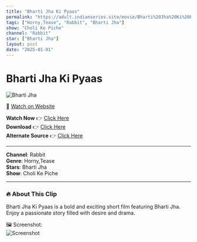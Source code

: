```yaml
---
title: "Bharti Jha Ki Pyaas"
permalink: "https://adult.indianseries.site/movie/Bharti%20Jha%20Ki%20Pyaas"
tags: ["Horny,Tease", "Rabbit", "Bharti Jha"]
show: "Choli Ke Piche"
channel: "Rabbit"
star: ["Bharti Jha"]
layout: post
date: "2025-01-01"
---
```


# Bharti Jha Ki Pyaas

![Bharti Jha](https://shorts.desisins.com/wp-content/uploads/2024/05/Bharti-Jha-Ki-Pyaas-Rabbit-Choli-Ke-Piche-DesiSins.com_.jpg)

🔗 [Watch on Website](https://adult.indianseries.site/movie/Bharti%20Jha%20Ki%20Pyaas)

**Watch Now** 👉 [Click Here](https://adult.indianseries.site/movie/Bharti%20Jha%20Ki%20Pyaas)  
**Download** 👉 [Click Here](https://adult.indianseries.site/movie/Bharti%20Jha%20Ki%20Pyaas)  
**Alternate Source** 👉 [Click Here](https://adult.indianseries.site/movie/Bharti%20Jha%20Ki%20Pyaas)

---

**Channel**: Rabbit  
**Genre**: Horny,Tease  
**Stars**: Bharti Jha  
**Show**: Choli Ke Piche

---

### 🔥 About This Clip

Bharti Jha Ki Pyaas is a bold and exciting short film featuring Bharti Jha. Enjoy a passionate story filled with desire and drama.
 
🖼️ Screenshot:  
![Screenshot](https://shorts.desisins.com/wp-content/uploads/2024/05/Bharti-Jha-Ki-Pyaas-Rabbit-Choli-Ke-Piche-DesiSins.com_.jpg)
